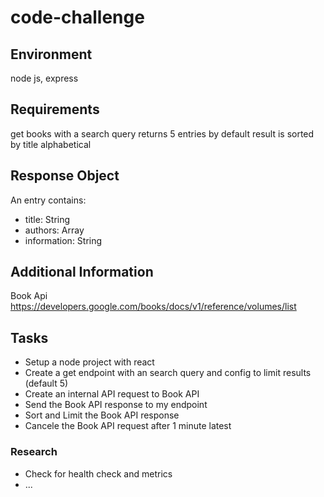 # code-challenge

## Environment
node js, express

## Requirements
get books with a search query
returns 5 entries by default
result is sorted by title alphabetical

## Response Object
An entry contains:
- title: String
- authors: Array
- information: String

## Additional Information
Book Api
https://developers.google.com/books/docs/v1/reference/volumes/list


## Tasks
- Setup a node project with react
- Create a get endpoint with an search query and config to limit results (default 5)
- Create an internal API request to Book API
- Send the Book API response to my endpoint
- Sort and Limit the Book API response
- Cancele the Book API request after 1 minute latest

### Research
- Check for health check and metrics
- ...
